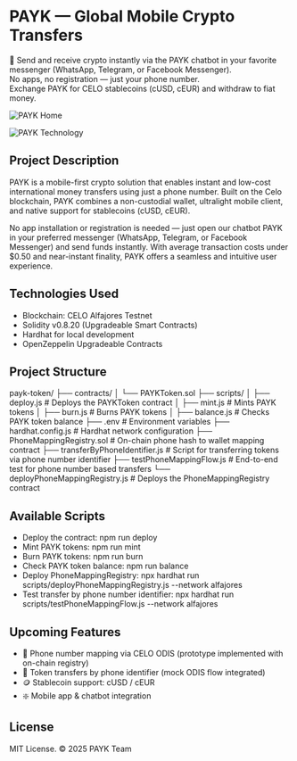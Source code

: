 # PAYK — Global Mobile Crypto Transfers

💸 Send and receive crypto instantly via the PAYK chatbot in your favorite messenger (WhatsApp, Telegram, or Facebook Messenger).  
No apps, no registration — just your phone number.  
Exchange PAYK for CELO stablecoins (cUSD, cEUR) and withdraw to fiat money.


![PAYK  Home](https://github.com/user-attachments/assets/513c6250-58ff-41b6-8daf-754fd14aa1c0)

![PAYK  Technology](https://github.com/user-attachments/assets/4005d7c3-771e-4894-9c9b-f4557bb13eb8)

## Project Description
PAYK is a mobile-first crypto solution that enables instant and low-cost international money transfers using just a phone number. Built on the Celo blockchain, PAYK combines a non-custodial wallet, ultralight mobile client, and native support for stablecoins (cUSD, cEUR).

No app installation or registration is needed — just open our chatbot PAYK in your preferred messenger (WhatsApp, Telegram, or Facebook Messenger) and send funds instantly. With average transaction costs under $0.50 and near-instant finality, PAYK offers a seamless and intuitive user experience.

## Technologies Used
- Blockchain: CELO Alfajores Testnet
- Solidity v0.8.20 (Upgradeable Smart Contracts)
- Hardhat for local development
- OpenZeppelin Upgradeable Contracts

## Project Structure
payk-token/
├── contracts/
│    └── PAYKToken.sol
├── scripts/
│    ├── deploy.js      # Deploys the PAYKToken contract
│    ├── mint.js        # Mints PAYK tokens
│    ├── burn.js        # Burns PAYK tokens
│    ├── balance.js     # Checks PAYK token balance
├── .env                # Environment variables
├── hardhat.config.js   # Hardhat network configuration
├── PhoneMappingRegistry.sol  # On-chain phone hash to wallet mapping contract
├── transferByPhoneIdentifier.js  # Script for transferring tokens via phone number identifier
├── testPhoneMappingFlow.js  # End-to-end test for phone number based transfers
└── deployPhoneMappingRegistry.js  # Deploys the PhoneMappingRegistry contract

## Available Scripts
- Deploy the contract: npm run deploy
- Mint PAYK tokens: npm run mint
- Burn PAYK tokens: npm run burn
- Check PAYK token balance: npm run balance
- Deploy PhoneMappingRegistry: npx hardhat run scripts/deployPhoneMappingRegistry.js --network alfajores
- Test transfer by phone number identifier: npx hardhat run scripts/testPhoneMappingFlow.js --network alfajores

## Upcoming Features
- 📲 Phone number mapping via CELO ODIS (prototype implemented with on-chain registry)
- 💸 Token transfers by phone identifier (mock ODIS flow integrated)
- 🪙 Stablecoin support: cUSD / cEUR  
- ❇️ Mobile app & chatbot integration

## License

MIT License. © 2025 PAYK Team